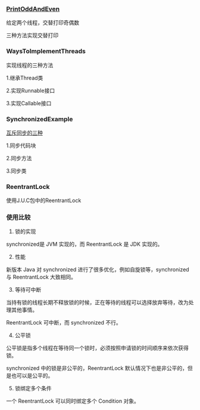 ### [PrintOddAndEven](https://www.cnblogs.com/grey-wolf/p/11217164.html#_label2)
给定两个线程，交替打印奇偶数

三种方法实现交替打印

### WaysToImplementThreads
实现线程的三种方法

1.继承Thread类

2.实现Runnable接口

3.实现Callable接口

### SynchronizedExample

[互斥同步的三种](SynchronizedTest.java)

1.同步代码块

2.同步方法

3.同步类

### ReentrantLock

使用J.U.C包中的ReentrantLock

### 使用比较
1. 锁的实现

synchronized是 JVM 实现的，而 ReentrantLock 是 JDK 实现的。

2. 性能

新版本 Java 对 synchronized 进行了很多优化，例如自旋锁等，synchronized 与 ReentrantLock 大致相同。

3. 等待可中断

当持有锁的线程长期不释放锁的时候，正在等待的线程可以选择放弃等待，改为处理其他事情。

ReentrantLock 可中断，而 synchronized 不行。

4. 公平锁

公平锁是指多个线程在等待同一个锁时，必须按照申请锁的时间顺序来依次获得锁。

synchronized 中的锁是非公平的，ReentrantLock 默认情况下也是非公平的，但是也可以是公平的。

5. 锁绑定多个条件

一个 ReentrantLock 可以同时绑定多个 Condition 对象。


